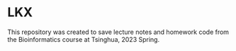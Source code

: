 # LKX

This repository was created to save lecture notes and homework code from the Bioinformatics course at Tsinghua, 2023 Spring. 
